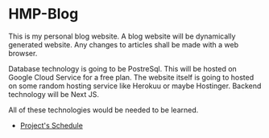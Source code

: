 # HMP-Blog
This is my personal blog website. A blog website will be dynamically generated website. Any changes to articles shall be made with a web browser.

Database technology is going to be PostreSql. This will be hosted on Google Cloud Service for a free plan.
The website itself is going to hosted on some random hosting service like Herokuu or maybe Hostinger.
Backend technology will be Next JS.

All of these technologies would be needed to be learned.

- [Project's Schedule](/docs/Schedule.md)
